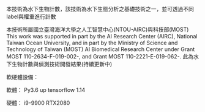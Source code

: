 本技術為水下生物計數，該技術為水下生態分析之基礎技術之一，並可透過不同label與權重進行計數

本技術所屬國立臺灣海洋大學之人工智慧中心(NTOU-AIRC)與科技部(MOST)
This work was supported in part by the AI Research Center (AIRC), National Taiwan Ocean University, and in part by the Ministry of Science and Technology of Taiwan (MOST) AI Biomedical Research Center under Grant MOST 110-2634-F-019-002-, and Grant MOST 110-2221-E-019-062-.
此為水下生物計數與偵測技術開發結果(持續更新中)

軟硬體設備：

軟體：
Py3.6 up
tensorflow 1.14

硬體：
i9-9900
RTX2080
